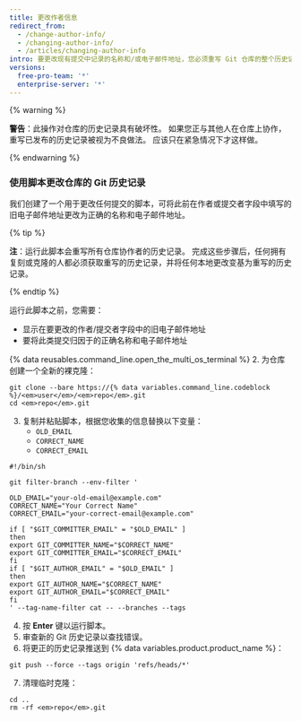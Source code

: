 ```yaml
---
title: 更改作者信息
redirect_from:
  - /change-author-info/
  - /changing-author-info/
  - /articles/changing-author-info
intro: 要更改现有提交中记录的名称和/或电子邮件地址，您必须重写 Git 仓库的整个历史记录。
versions:
  free-pro-team: '*'
  enterprise-server: '*'
---
```


{% warning %}

**警告**：此操作对仓库的历史记录具有破坏性。 如果您正与其他人在仓库上协作，重写已发布的历史记录被视为不良做法。 应该只在紧急情况下才这样做。

{% endwarning %}

### 使用脚本更改仓库的 Git 历史记录

我们创建了一个用于更改任何提交的脚本，可将此前在作者或提交者字段中填写的旧电子邮件地址更改为正确的名称和电子邮件地址。

{% tip %}

**注**：运行此脚本会重写所有仓库协作者的历史记录。 完成这些步骤后，任何拥有复刻或克隆的人都必须获取重写的历史记录，并将任何本地更改变基为重写的历史记录。

{% endtip %}

运行此脚本之前，您需要：

* 显示在要更改的作者/提交者字段中的旧电子邮件地址
* 要将此类提交归因于的正确名称和电子邮件地址

{% data reusables.command_line.open_the_multi_os_terminal %}
2. 为仓库创建一个全新的裸克隆：
  ```shell
  git clone --bare https://{% data variables.command_line.codeblock %}/<em>user</em>/<em>repo</em>.git
  cd <em>repo</em>.git
  ```
3. 复制并粘贴脚本，根据您收集的信息替换以下变量：
    * `OLD_EMAIL`
    * `CORRECT_NAME`
    * `CORRECT_EMAIL`

  ```shell
  #!/bin/sh

  git filter-branch --env-filter '

  OLD_EMAIL="your-old-email@example.com"
  CORRECT_NAME="Your Correct Name"
  CORRECT_EMAIL="your-correct-email@example.com"

  if [ "$GIT_COMMITTER_EMAIL" = "$OLD_EMAIL" ]
  then
  export GIT_COMMITTER_NAME="$CORRECT_NAME"
  export GIT_COMMITTER_EMAIL="$CORRECT_EMAIL"
  fi
  if [ "$GIT_AUTHOR_EMAIL" = "$OLD_EMAIL" ]
  then
  export GIT_AUTHOR_NAME="$CORRECT_NAME"
  export GIT_AUTHOR_EMAIL="$CORRECT_EMAIL"
  fi
  ' --tag-name-filter cat -- --branches --tags
  ```

4. 按 **Enter** 键以运行脚本。
5. 审查新的 Git 历史记录以查找错误。
6. 将更正的历史记录推送到 {% data variables.product.product_name %}：
  ```shell
  git push --force --tags origin 'refs/heads/*'
  ```
7. 清理临时克隆：
  ```shell
  cd ..
  rm -rf <em>repo</em>.git
  ```
